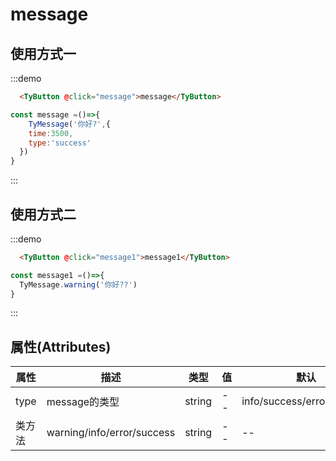 # message

## 使用方式一

:::demo
```html
  <TyButton @click="message">message</TyButton>
```
```js
const message =()=>{
    TyMessage('你好?',{
    time:3500,
    type:'success'
  })
}

```
:::

## 使用方式二 

:::demo
```html
  <TyButton @click="message1">message1</TyButton>
```
```js
const message1 =()=>{
  TyMessage.warning('你好??')
}

```
:::
<script setup>
import {TyMessage} from '../../../../src/package/index.ts'

const message =()=>{
    TyMessage('你好?',{
    time:3500,
    type:'success'
  })
}
const message1 =()=>{
  TyMessage.warning('你好??')
}


</script>
## 属性(Attributes)


| 属性       | 描述                           | 类型     | 值                        | 默认          | 
| ---------- | ------------------------------ | -------- | ------------------------- | ------------- |
| type       | message的类型                       | string   | -- |  info/success/error/warning  |
| 类方法       | warning/info/error/success           | string   | -- | -- |

